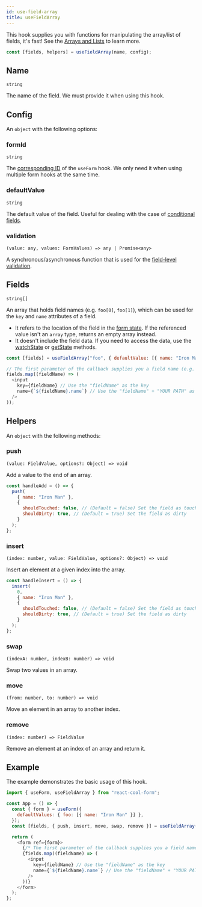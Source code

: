 ```yaml
---
id: use-field-array
title: useFieldArray
---
```


This hook supplies you with functions for manipulating the array/list of fields, it's fast! See the [Arrays and Lists](../getting-started/arrays-and-lists) to learn more.

```js
const [fields, helpers] = useFieldArray(name, config);
```

## Name

`string`

The name of the field. We must provide it when using this hook.

## Config

An `object` with the following options:

### formId

`string`

The [corresponding ID](../api-reference/use-form#id) of the `useForm` hook. We only need it when using multiple form hooks at the same time.

### defaultValue

`string`

The default value of the field. Useful for dealing with the case of [conditional fields](../examples/conditional-fields).

### validation

`(value: any, values: FormValues) => any | Promise<any>`

A synchronous/asynchronous function that is used for the [field-level validation](../getting-started/validation-guide#field-level-validation).

## Fields

`string[]`

An array that holds field names (e.g. `foo[0]`, `foo[1]`), which can be used for the `key` and `name` attributes of a field.

- It refers to the location of the field in the [form state](../getting-started/form-state#about-the-form-state). If the referenced value isn't an `array` type, returns an empty array instead.
- It doesn't include the field data. If you need to access the data, use the [watchState](../api-reference/use-form#watchstate) or [getState](../api-reference/use-form#getstate) methods.

```js
const [fields] = useFieldArray("foo", { defaultValue: [{ name: "Iron Man" }] });

// The first parameter of the callback supplies you a field name (e.g. foo[0], foo[1])
fields.map((fieldName) => (
  <input
    key={fieldName} // Use the "fieldName" as the key
    name={`${fieldName}.name`} // Use the "fieldName" + "YOUR PATH" as the name
  />
));
```

## Helpers

An `object` with the following methods:

### push

`(value: FieldValue, options?: Object) => void`

Add a value to the end of an array.

```js
const handleAdd = () => {
  push(
    { name: "Iron Man" },
    {
      shouldTouched: false, // (Default = false) Set the field as touched
      shouldDirty: true, // (Default = true) Set the field as dirty
    }
  );
};
```

### insert

`(index: number, value: FieldValue, options?: Object) => void`

Insert an element at a given index into the array.

```js
const handleInsert = () => {
  insert(
    0,
    { name: "Iron Man" },
    {
      shouldTouched: false, // (Default = false) Set the field as touched
      shouldDirty: true, // (Default = true) Set the field as dirty
    }
  );
};
```

### swap

`(indexA: number, indexB: number) => void`

Swap two values in an array.

### move

`(from: number, to: number) => void`

Move an element in an array to another index.

### remove

`(index: number) => FieldValue`

Remove an element at an index of an array and return it.

## Example

The example demonstrates the basic usage of this hook.

```js
import { useForm, useFieldArray } from "react-cool-form";

const App = () => {
  const { form } = useForm({
    defaultValues: { foo: [{ name: "Iron Man" }] },
  });
  const [fields, { push, insert, move, swap, remove }] = useFieldArray("foo");

  return (
    <form ref={form}>
      {/* The first parameter of the callback supplies you a field name (e.g. foo[0], foo[1]) */}
      {fields.map((fieldName) => (
        <input
          key={fieldName} // Use the "fieldName" as the key
          name={`${fieldName}.name`} // Use the "fieldName" + "YOUR PATH" as the name
        />
      ))}
    </form>
  );
};
```
